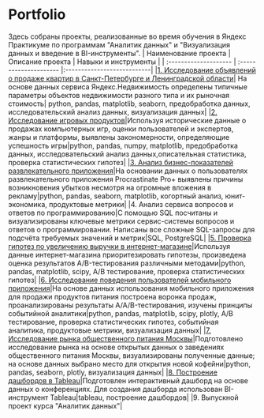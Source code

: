 # Portfolio
Здесь собраны проекты, реализованные во время обучения в Яндекс Практикуме по программам "Аналитик данных" и "Визуализация данных и введение в BI-инструменты". 
| Наименование проекта | Описание проекта | Навыки и инструменты |
| :-------------------- | :--------------------- |:---------------------------|
|[1. Исследование объявлений о продаже квартир в Санкт-Петербурге и Ленинградской области](https://github.com/YanaBogacheva/Portfolio/tree/main/1.%20Real%20estate)| На основе данных сервиса Яндекс.Недвижимость определены типичные параметры объектов недвижимости разного типа и их рыночная стоимость| python, pandas, matplotlib, seaborn, предобработка данных, исследовательский анализ данных, визуализация данных|
|[2. Исследование игровых продуктов](https://github.com/YanaBogacheva/Portfolio/blob/main/2.%20Games/Games.ipynb)|Используя исторические данные о продажах компьютерных игр, оценки пользователей и экспертов, жанры и платформы, выявлены закономерности, определяющие успешность игры|python, pandas, numpy, matplotlib, предобработка данных, исследовательский анализ данных,описательная статистика, проверка статистических гипотез|
|[3. Анализ бизнес-показателей развлекательного приложения](https://github.com/YanaBogacheva/Portfolio/blob/main/3.%20Business%20metrics/Business%20metrics.ipynb)|На основании данных о пользователях развлекательного приложения Procrastinate Pro+ выявлены причины возникновения убытков несмотря на огромные вложения в рекламу|python, pandas, seaborn, matplotlib, когортный анализ, юнит-экономика, продуктовые метрики|
|4. Анализ сервиса вопросов и ответов по программированию|С помощью SQL посчитаны и визуализированы ключевые метрики сервис-системы вопросов и ответов о программировании. Написаны все сложные SQL-запросы для подсчёта требуемых значений и метрик|SQL, PostgreSQL|
|[5. Проверка гипотез по увеличению выручки в интернет-магазине](https://github.com/YanaBogacheva/Portfolio/blob/main/5.%20Online%20store/Online%20store.ipynb)|Используя данные интернет-магазина приоритезировать гипотезы, произведена оценка результатов A/B-тестирования различными методами|python, pandas, matplotlib, scipy, А/В тестирование, проверка статистических гипотез|
|[6. Исследование поведения пользователей мобильного приложения](https://github.com/YanaBogacheva/Portfolio/blob/main/6.%20Mobile%20app/Mobile%20app.ipynb)|На основе данных использования мобильного приложения для продажи продуктов питания построена воронка продаж, проанализированы результаты A/A/B-тестирования, изучены принципы событийной аналитики|python, pandas, matplotlib, scipy, plotly, А/В тестирование, проверка статистических гипотез, событийная аналитика, продуктовые метрики, визуализация данных|
|[7. Исследование рынка общественного питания Москвы](https://github.com/YanaBogacheva/Portfolio/blob/main/7.%20Cafe/Cafe.ipynb)|Подготовлено исследование рынка на основе открытых данных о заведениях общественного питания Москвы, визуализированы полученные данные; на основе данных выбрано место для открытия новой кофейни|python, pandas, seaborn, plotly, визуализация данных|
|[8. Построение дашбордов в Tableau](https://public.tableau.com/views/TED_16999185117790/Story1?:language=en-US&:sid=&:display_count=n&:origin=viz_share_link)|Подготовлен интерактивный дашборд на основе данных о конференциях. Для создания дашборда использован BI-инструмент Tableau|tableau, построение дашбордов|
|9. Выпускной проект курса "Аналитик данных"|

